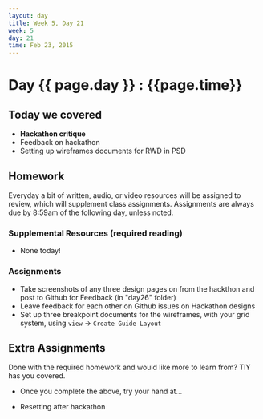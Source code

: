 ```yaml
---
layout: day
title: Week 5, Day 21
week: 5
day: 21
time: Feb 23, 2015
---
```


# Day {{ page.day }} : {{page.time}}


## Today we covered

* **Hackathon critique**
* Feedback on hackathon
* Setting up wireframes documents for RWD in PSD



## Homework
Everyday a bit of written, audio, or video resources will be assigned to review, which will supplement class assignments. Assignments are always due by 8:59am of the following day, unless noted.

### Supplemental Resources (required reading)
* None today!



### Assignments

* Take screenshots of any three design pages on from the hackthon and post to Github for Feedback (in "day26" folder)
* Leave feedback for each other on Github issues on Hackathon designs
* Set up three breakpoint documents for the wireframes, with your grid system, using `view` -> `Create Guide Layout`



## Extra Assignments
Done with the required homework and would like more to learn from? TIY has you covered.

* Once you complete the above, try your hand at...

* Resetting after hackathon